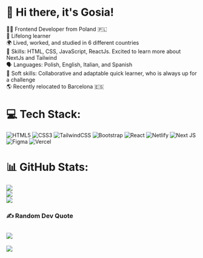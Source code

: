 # 💫 Hi there, it's Gosia!
👩‍💻 Frontend Developer from Poland 🇵🇱<br>
🌱 Lifelong learner <br>
🌍 Lived, worked, and studied in 6 different countries<br>
🚀 Skills: HTML, CSS, JavaScript, ReactJs. Excited to learn more about NextJs and Tailwind<br>
🗣 Languages: Polish, English, Italian, and Spanish<br>
🤝 Soft skills: Collaborative and adaptable quick learner, who is always up for a challenge<br>
🌎 Recently relocated to Barcelona 🇪🇸 <br>

# 💻 Tech Stack:
![HTML5](https://img.shields.io/badge/html5-%23E34F26.svg?style=for-the-badge&logo=html5&logoColor=white)
![CSS3](https://img.shields.io/badge/css3-%231572B6.svg?style=for-the-badge&logo=css3&logoColor=white)
![TailwindCSS](https://img.shields.io/badge/tailwindcss-%2338B2AC.svg?style=for-the-badge&logo=tailwind-css&logoColor=white)
![Bootstrap](https://img.shields.io/badge/bootstrap-%238511FA.svg?style=for-the-badge&logo=bootstrap&logoColor=white)
![React](https://img.shields.io/badge/react-%2320232a.svg?style=for-the-badge&logo=react&logoColor=%2361DAFB) ![Netlify](https://img.shields.io/badge/netlify-%23000000.svg?style=for-the-badge&logo=netlify&logoColor=#00C7B7) ![Next JS](https://img.shields.io/badge/Next-black?style=for-the-badge&logo=next.js&logoColor=white) ![Figma](https://img.shields.io/badge/figma-%23F24E1E.svg?style=for-the-badge&logo=figma&logoColor=white) ![Vercel](https://img.shields.io/badge/vercel-%23000000.svg?style=for-the-badge&logo=vercel&logoColor=white) 
# 📊 GitHub Stats:
![](https://github-readme-stats.vercel.app/api?username=gosiast&theme=jolly&hide_border=false&include_all_commits=true&count_private=true)<br/>
![](https://github-readme-streak-stats.herokuapp.com/?user=gosiast&theme=jolly&hide_border=false)<br/>
![](https://github-readme-stats.vercel.app/api/top-langs/?username=gosiast&theme=jolly&hide_border=false&include_all_commits=true&count_private=true&layout=compact)

### ✍️ Random Dev Quote
![](https://quotes-github-readme.vercel.app/api?type=horizontal&theme=radical)
---
[![](https://visitcount.itsvg.in/api?id=gosiast&icon=0&color=0)](https://visitcount.itsvg.in)
<!-- Proudly created with GPRM ( https://gprm.itsvg.in ) -->
